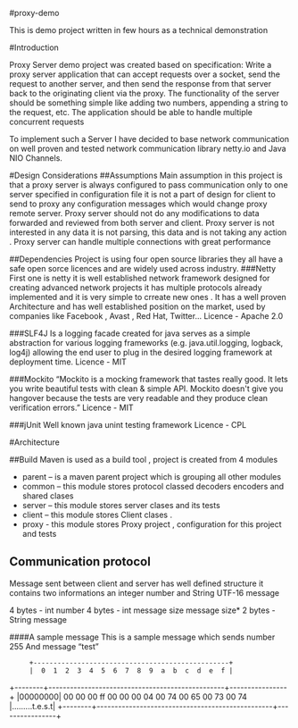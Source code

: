 #proxy-demo


This is demo project written in few hours as a technical demonstration  

#Introduction

Proxy Server demo project was created based on specification:
Write a proxy server application that can accept requests over a socket, send the request to another server, and then send the response from that server back to the originating client via the proxy.
The functionality of the server should be something simple like adding two numbers, appending a string to the request, etc.
The application should be able to handle multiple concurrent requests

To implement such a Server I have decided to base network communication on well proven and tested network communication library netty.io and Java NIO Channels.

#Design Considerations 
##Assumptions
Main assumption in this project is that a proxy server is always configured to pass communication only to one server specified in configuration file it is not a part of design for client to send to proxy any configuration messages which would change proxy remote server. 
Proxy server should not do any modifications to data forwarded and reviewed from both server and client.
Proxy server is not interested in any data it is not parsing, this data and is not taking any action . 
Proxy server can handle multiple connections with great performance

##Dependencies
Project is using four open source libraries they all have a safe open sorce licences and are widely used across industry.
###Netty
First one is netty it is well established network framework designed for creating advanced network projects it has multiple protocols already implemented and it is very simple to crreate new ones . It has a well proven Architecture and has well established position on the market, used by companies like Facebook , Avast , Red Hat, Twitter... 
Licence  - Apache 2.0 

###SLF4J
Is a logging facade created for java serves as a simple abstraction for various logging frameworks (e.g. java.util.logging, logback, log4j) allowing the end user to plug in the desired logging framework at deployment time. 
Licence  - MIT

###Mockito 
“Mockito is a mocking framework that tastes really good. It lets you write beautiful tests with clean & simple API. Mockito doesn't give you hangover because the tests are very readable and they produce clean verification errors.”
Licence - MIT 

###jUnit 
Well known java unint testing framework 
Licence - CPL


#Architecture

##Build
Maven is used as a build tool   , project  is created from  4 modules 
- parent – is a maven parent project which is grouping all other modules 
- common – this module stores protocol classed decoders encoders and shared clases 
- server – this module stores server clases  and its tests
- client – this module stores Client clases .
- proxy -  this module stores Proxy project , configuration for this project and tests 

## Communication protocol
Message sent between client and server has well defined structure it contains two informations an integer number and String UTF-16 message

4 bytes  - int number 
4 bytes  - int message size
message size* 2 bytes  - String message 

####A sample message 
This is a sample message which  sends number 255
And  message “test” 


         +-------------------------------------------------+
         |  0  1  2  3  4  5  6  7  8  9  a  b  c  d  e  f |
+--------+-------------------------------------------------+----------------+
|00000000| 00 00 00 ff 00 00 00 04 00 74 00 65 00 73 00 74 |.........t.e.s.t|
+--------+-------------------------------------------------+----------------+